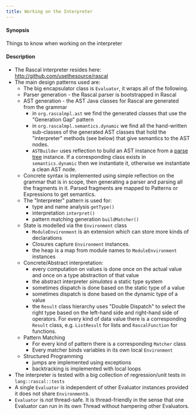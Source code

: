 ```yaml
---
title: Working on the Interpreter
---
```


#### Synopsis

Things to know when working on the interpreter

#### Description

* The Rascal interpreter resides here: <http://github.com/usethesource/rascal>
* The main design patterns used are:
   * The big encapsulator class is `Evaluator`, it wraps all of the following.
   * Parser generation - the Rascal parser is bootstrapped in Rascal
   * AST generation - the AST Java classes for Rascal are generated from the grammar
      * in `org.rascalmpl.ast` we find the generated classes that use the "Generation Gap" pattern
      * in `org.rascalmpl.semantics.dynamic` we find all the hand-written sub-classes of the generated AST classes that hold the "interpreter" methods (see below) that give semantics to the AST nodes.
      * `ASTBuilder` uses reflection to build an AST instance from a [parse tree](../../Library/ParseTree.md) instance. If a corresponding class exists in `semantics.dynamic` then we instantiate it, otherwise we instantiate a clean AST node.
   * Concrete syntax is implemented using simple reflection on the grammar that is in scope, then generating a parser and parsing all the fragments in it. Parsed fragments are mapped to Patterns or Expressions to get semantics.
   * The "Interpreter" pattern is used for:
      * type and name analysis `getType()`
      * interpretation `interpret()`
      * pattern matching generation `buildMatcher()`
   * State is modelled via the `Environment` class
      * `ModuleEnvironment` is an extension which can store more kinds of declarations
      * Closures capture `Environment` instances.
      * the heap is a map from module names to `ModuleEnvironment` instances
   * Concrete/Abstract interpretation:
      * every computation on values is done once on the actual value and once on a type abstraction of that value
      * the abstract interpreter _simulates_ a static type system
      * sometimes dispatch is done based on the static type of a value
      * sometimes dispatch is done based on the dynamic type of a value
      * the `Result` class hierarchy uses "Double Dispatch" to select the right type based on the left-hand side and right-hand side of operators. For every kind of data value there is a corresponding `Result` class, e.g. `ListResult` for lists and `RascalFunction` for functions.
   * Pattern Matching
      * For every kind of pattern there is a corresponding `Matcher` class
      * Every matcher binds variables in its own local `Environment`
   * Structured Programming
      * jumps are implemented using exceptions
      * backtracking is implemented with local loops
* The interpreter is tested with a big collection of regression/unit tests in `lang::rascal::tests`
* A single `Evaluator` is independent of other Evaluator instances provided it does not share `Environment`s.
* `Evaluator` is _not_ thread-safe. It is thread-friendly in the sense that one Evaluator can run in its own Thread without hampering other Evaluators.

